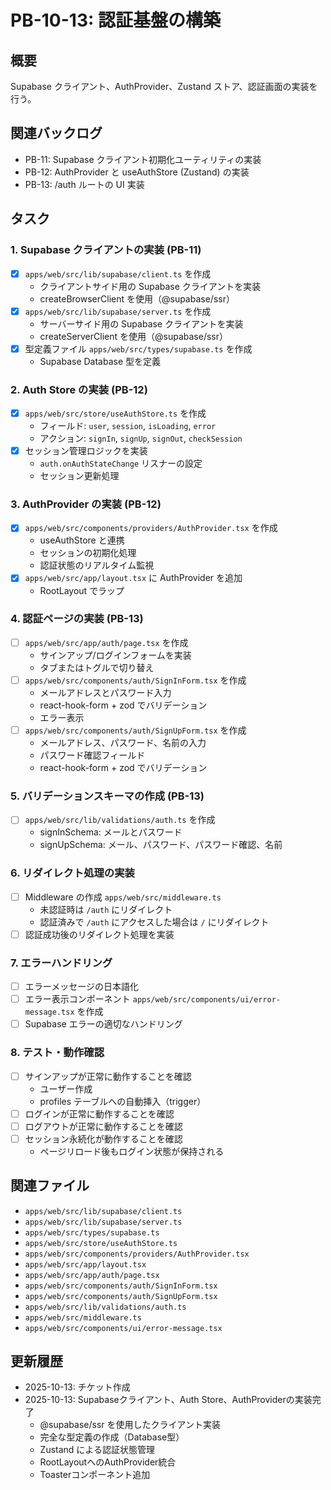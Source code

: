 # PB-10-13: 認証基盤の構築

## 概要
Supabase クライアント、AuthProvider、Zustand ストア、認証画面の実装を行う。

## 関連バックログ
- PB-11: Supabase クライアント初期化ユーティリティの実装
- PB-12: AuthProvider と useAuthStore (Zustand) の実装
- PB-13: /auth ルートの UI 実装

## タスク

### 1. Supabase クライアントの実装 (PB-11)
- [x] `apps/web/src/lib/supabase/client.ts` を作成
  - クライアントサイド用の Supabase クライアントを実装
  - createBrowserClient を使用（@supabase/ssr）
- [x] `apps/web/src/lib/supabase/server.ts` を作成
  - サーバーサイド用の Supabase クライアントを実装
  - createServerClient を使用（@supabase/ssr）
- [x] 型定義ファイル `apps/web/src/types/supabase.ts` を作成
  - Supabase Database 型を定義

### 2. Auth Store の実装 (PB-12)
- [x] `apps/web/src/store/useAuthStore.ts` を作成
  - フィールド: `user`, `session`, `isLoading`, `error`
  - アクション: `signIn`, `signUp`, `signOut`, `checkSession`
- [x] セッション管理ロジックを実装
  - `auth.onAuthStateChange` リスナーの設定
  - セッション更新処理

### 3. AuthProvider の実装 (PB-12)
- [x] `apps/web/src/components/providers/AuthProvider.tsx` を作成
  - useAuthStore と連携
  - セッションの初期化処理
  - 認証状態のリアルタイム監視
- [x] `apps/web/src/app/layout.tsx` に AuthProvider を追加
  - RootLayout でラップ

### 4. 認証ページの実装 (PB-13)
- [ ] `apps/web/src/app/auth/page.tsx` を作成
  - サインアップ/ログインフォームを実装
  - タブまたはトグルで切り替え
- [ ] `apps/web/src/components/auth/SignInForm.tsx` を作成
  - メールアドレスとパスワード入力
  - react-hook-form + zod でバリデーション
  - エラー表示
- [ ] `apps/web/src/components/auth/SignUpForm.tsx` を作成
  - メールアドレス、パスワード、名前の入力
  - パスワード確認フィールド
  - react-hook-form + zod でバリデーション

### 5. バリデーションスキーマの作成 (PB-13)
- [ ] `apps/web/src/lib/validations/auth.ts` を作成
  - signInSchema: メールとパスワード
  - signUpSchema: メール、パスワード、パスワード確認、名前

### 6. リダイレクト処理の実装
- [ ] Middleware の作成 `apps/web/src/middleware.ts`
  - 未認証時は `/auth` にリダイレクト
  - 認証済みで `/auth` にアクセスした場合は `/` にリダイレクト
- [ ] 認証成功後のリダイレクト処理を実装

### 7. エラーハンドリング
- [ ] エラーメッセージの日本語化
- [ ] エラー表示コンポーネント `apps/web/src/components/ui/error-message.tsx` を作成
- [ ] Supabase エラーの適切なハンドリング

### 8. テスト・動作確認
- [ ] サインアップが正常に動作することを確認
  - ユーザー作成
  - profiles テーブルへの自動挿入（trigger）
- [ ] ログインが正常に動作することを確認
- [ ] ログアウトが正常に動作することを確認
- [ ] セッション永続化が動作することを確認
  - ページリロード後もログイン状態が保持される

## 関連ファイル
- `apps/web/src/lib/supabase/client.ts`
- `apps/web/src/lib/supabase/server.ts`
- `apps/web/src/types/supabase.ts`
- `apps/web/src/store/useAuthStore.ts`
- `apps/web/src/components/providers/AuthProvider.tsx`
- `apps/web/src/app/layout.tsx`
- `apps/web/src/app/auth/page.tsx`
- `apps/web/src/components/auth/SignInForm.tsx`
- `apps/web/src/components/auth/SignUpForm.tsx`
- `apps/web/src/lib/validations/auth.ts`
- `apps/web/src/middleware.ts`
- `apps/web/src/components/ui/error-message.tsx`

## 更新履歴
- 2025-10-13: チケット作成
- 2025-10-13: Supabaseクライアント、Auth Store、AuthProviderの実装完了
  - @supabase/ssr を使用したクライアント実装
  - 完全な型定義の作成（Database型）
  - Zustand による認証状態管理
  - RootLayoutへのAuthProvider統合
  - Toasterコンポーネント追加

